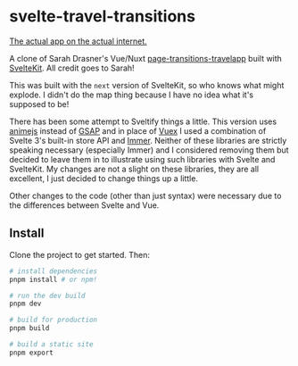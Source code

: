# svelte-travel-transitions

[The actual app on the actual internet.](https://svelte-travel.pages.dev/)

A clone of Sarah Drasner's Vue/Nuxt [page-transitions-travelapp](https://github.com/sdras/page-transitions-travelapp) built with [SvelteKit](https://kit.svelte.dev/docs). All credit goes to Sarah!

This was built with the `next` version of SvelteKit, so who knows what might explode. I didn't do the map thing because I have no idea what it's supposed to be!

There has been some attempt to Sveltify things a little. This version uses [animejs](http://animejs.com/) instead of [GSAP](https://greensock.com/) and in place of [Vuex](https://vuex.vuejs.org/) I used a combination of Svelte 3's built-in store API and [Immer](https://github.com/mweststrate/immer). Neither of these libraries are strictly speaking necessary (especially Immer) and I considered removing them but decided to leave them in to illustrate using such libraries with Svelte and SvelteKit. My changes are not a slight on these libraries, they are all excellent, I just decided to change things up a little.

Other changes to the code (other than just syntax) were necessary due to the differences between Svelte and Vue.

## Install

Clone the project to get started. Then:

```bash
# install dependencies
pnpm install # or npm!

# run the dev build
pnpm dev

# build for production
pnpm build

# build a static site
pnpm export
```
